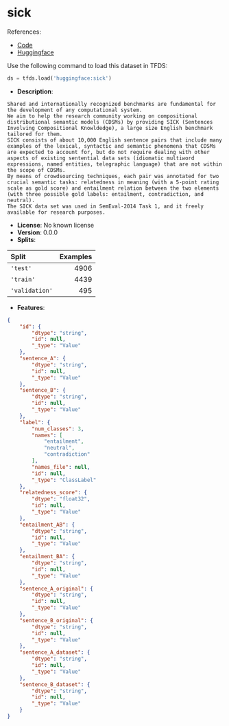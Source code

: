 # sick

References:

*   [Code](https://github.com/huggingface/datasets/blob/master/datasets/sick)
*   [Huggingface](https://huggingface.co/datasets/sick)



Use the following command to load this dataset in TFDS:

```python
ds = tfds.load('huggingface:sick')
```

*   **Description**:

```
Shared and internationally recognized benchmarks are fundamental for the development of any computational system.
We aim to help the research community working on compositional distributional semantic models (CDSMs) by providing SICK (Sentences Involving Compositional Knowldedge), a large size English benchmark tailored for them.
SICK consists of about 10,000 English sentence pairs that include many examples of the lexical, syntactic and semantic phenomena that CDSMs are expected to account for, but do not require dealing with other aspects of existing sentential data sets (idiomatic multiword expressions, named entities, telegraphic language) that are not within the scope of CDSMs.
By means of crowdsourcing techniques, each pair was annotated for two crucial semantic tasks: relatedness in meaning (with a 5-point rating scale as gold score) and entailment relation between the two elements (with three possible gold labels: entailment, contradiction, and neutral).
The SICK data set was used in SemEval-2014 Task 1, and it freely available for research purposes.
```

*   **License**: No known license
*   **Version**: 0.0.0
*   **Splits**:

Split  | Examples
:----- | -------:
`'test'` | 4906
`'train'` | 4439
`'validation'` | 495

*   **Features**:

```json
{
    "id": {
        "dtype": "string",
        "id": null,
        "_type": "Value"
    },
    "sentence_A": {
        "dtype": "string",
        "id": null,
        "_type": "Value"
    },
    "sentence_B": {
        "dtype": "string",
        "id": null,
        "_type": "Value"
    },
    "label": {
        "num_classes": 3,
        "names": [
            "entailment",
            "neutral",
            "contradiction"
        ],
        "names_file": null,
        "id": null,
        "_type": "ClassLabel"
    },
    "relatedness_score": {
        "dtype": "float32",
        "id": null,
        "_type": "Value"
    },
    "entailment_AB": {
        "dtype": "string",
        "id": null,
        "_type": "Value"
    },
    "entailment_BA": {
        "dtype": "string",
        "id": null,
        "_type": "Value"
    },
    "sentence_A_original": {
        "dtype": "string",
        "id": null,
        "_type": "Value"
    },
    "sentence_B_original": {
        "dtype": "string",
        "id": null,
        "_type": "Value"
    },
    "sentence_A_dataset": {
        "dtype": "string",
        "id": null,
        "_type": "Value"
    },
    "sentence_B_dataset": {
        "dtype": "string",
        "id": null,
        "_type": "Value"
    }
}
```


